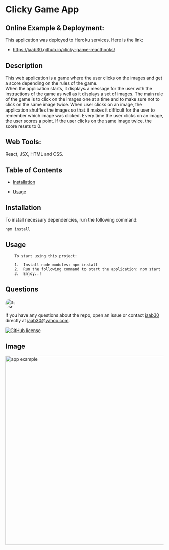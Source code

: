 # Clicky Game App

## Online Example & Deployment:

This application was deployed to Heroku services. Here is the link:
-   https://jaab30.github.io/clicky-game-reacthooks/

## Description

This web application is a game where the user clicks on the images and get a score depending on the rules of the game.<br>
When the application starts, it displays a message for the user with the instructions of the game as well as it displays a set of images. The main rule of the game is to click on the images one at a time and to make sure not to click on the same image twice. When user clicks on an image, the application shuffles the images so that it makes it difficult for the user to remember which image was clicked. Every time the user clicks on an image, the user scores a point. If the user clicks on the same image twice, the score resets to 0.<br>

## Web Tools:

React, JSX, HTML and CSS.

## Table of Contents 

* [Installation](#installation)

* [Usage](#usage)



## Installation

To install necessary dependencies, run the following command:

```
npm install
```

## Usage
``` 
    To start using this project: 

    1.  Install node modules: npm install
    2.  Run the following command to start the application: npm start
    3.  Enjoy..!
``` 


## Questions

<img src="https://avatars0.githubusercontent.com/u/40499942?v=4" alt="avatar" style="border-radius: 16px" width="30" />

If you have any questions about the repo, open an issue or contact [jaab30](https://github.com/jaab30) directly at jaab30@yahoo.com.

[![GitHub license](https://img.shields.io/badge/license-MIT-blue.svg)](https://github.com/jaab30/ticketGen)

## Image

<img src="https://user-images.githubusercontent.com/40499942/87538935-08d1f800-c66b-11ea-8424-d29f739bfc7e.png" alt="app example" width="600px"/>


